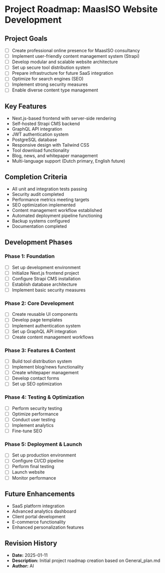 # Project Roadmap: MaasISO Website Development

## Project Goals
- [ ] Create professional online presence for MaasISO consultancy
- [ ] Implement user-friendly content management system (Strapi)
- [ ] Develop modular and scalable website architecture
- [ ] Set up secure tool distribution system
- [ ] Prepare infrastructure for future SaaS integration
- [ ] Optimize for search engines (SEO)
- [ ] Implement strong security measures
- [ ] Enable diverse content type management

## Key Features
- Next.js-based frontend with server-side rendering
- Self-hosted Strapi CMS backend
- GraphQL API integration
- JWT authentication system
- PostgreSQL database
- Responsive design with Tailwind CSS
- Tool download functionality
- Blog, news, and whitepaper management
- Multi-language support (Dutch primary, English future)

## Completion Criteria
- All unit and integration tests passing
- Security audit completed
- Performance metrics meeting targets
- SEO optimization implemented
- Content management workflow established
- Automated deployment pipeline functioning
- Backup systems configured
- Documentation completed

## Development Phases

### Phase 1: Foundation
- [ ] Set up development environment
- [ ] Initialize Next.js frontend project
- [ ] Configure Strapi CMS installation
- [ ] Establish database architecture
- [ ] Implement basic security measures

### Phase 2: Core Development
- [ ] Create reusable UI components
- [ ] Develop page templates
- [ ] Implement authentication system
- [ ] Set up GraphQL API integration
- [ ] Create content management workflows

### Phase 3: Features & Content
- [ ] Build tool distribution system
- [ ] Implement blog/news functionality
- [ ] Create whitepaper management
- [ ] Develop contact forms
- [ ] Set up SEO optimization

### Phase 4: Testing & Optimization
- [ ] Perform security testing
- [ ] Optimize performance
- [ ] Conduct user testing
- [ ] Implement analytics
- [ ] Fine-tune SEO

### Phase 5: Deployment & Launch
- [ ] Set up production environment
- [ ] Configure CI/CD pipeline
- [ ] Perform final testing
- [ ] Launch website
- [ ] Monitor performance

## Future Enhancements
- SaaS platform integration
- Advanced analytics dashboard
- Client portal development
- E-commerce functionality
- Enhanced personalization features

## Revision History
- **Date:** 2025-01-11
- **Description:** Initial project roadmap creation based on General_plan.md
- **Author:** AI
